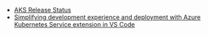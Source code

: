 - [AKS Release Status](https://releases.aks.azure.com/)
- [Simplifying development experience and deployment with Azure Kubernetes Service extension in VS Code](https://techcommunity.microsoft.com/t5/azure-infrastructure-blog/simplifying-development-experience-and-deployment-with-azure/ba-p/3932193)
